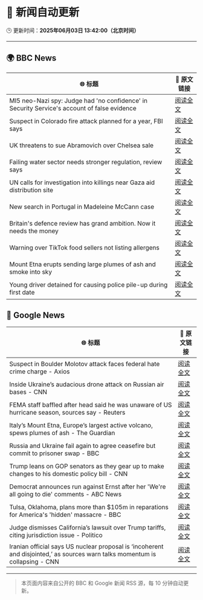 # 🧠 新闻自动更新

🕒 更新时间：**2025年06月03日 13:42:00（北京时间）**

---

## 🌍 BBC News

| 🌐 标题 | 🔗 原文链接 |
|--------|-------------|
| MI5 neo-Nazi spy: Judge had 'no confidence' in Security Service's account of false evidence | [阅读全文](https://www.bbc.com/news/articles/cy0jdzngx2vo) |
| Suspect in Colorado fire attack planned for a year, FBI says | [阅读全文](https://www.bbc.com/news/articles/cy8ng0g4k2no) |
| UK threatens to sue Abramovich over Chelsea sale | [阅读全文](https://www.bbc.com/news/articles/cvgn45d72eyo) |
| Failing water sector needs stronger regulation, review says | [阅读全文](https://www.bbc.com/news/articles/cz70g4vgdnxo) |
| UN calls for investigation into killings near Gaza aid distribution site | [阅读全文](https://www.bbc.com/news/articles/c753e0p29z0o) |
| New search in Portugal in Madeleine McCann case | [阅读全文](https://www.bbc.com/news/articles/c5y8jmkr3j7o) |
| Britain's defence review has grand ambition. Now it needs the money | [阅读全文](https://www.bbc.com/news/articles/cq547x5v1ego) |
| Warning over TikTok food sellers not listing allergens | [阅读全文](https://www.bbc.com/news/articles/c9djwv3q6w9o) |
| Mount Etna erupts sending large plumes of ash and smoke into sky | [阅读全文](https://www.bbc.com/news/articles/cy5e7vx2pk9o) |
| Young driver detained for causing police pile-up during first date | [阅读全文](https://www.bbc.com/news/articles/c20qzg05y3po) |

## 📰 Google News

| 🌐 标题 | 🔗 原文链接 |
|--------|-------------|
| Suspect in Boulder Molotov attack faces federal hate crime charge - Axios | [阅读全文](https://news.google.com/rss/articles/CBMigwFBVV95cUxQazJFazRFcWhjR3otX3QtNno0ZERfekR4T2hJX3NaeE1xX1ZNUUtkTW5KVV9pRmZ5c2dwN2lHY19yMEJvYWdKa3RxbEdUd2h5cVpHWjNwZXIxYzZISm1PbmdBeVBVOUlqYlU3YkxYQjluS3JWdlh6Vk1Ya1BSV0JJZkNXbw?oc=5) |
| Inside Ukraine’s audacious drone attack on Russian air bases - CNN | [阅读全文](https://news.google.com/rss/articles/CBMimgFBVV95cUxPOC1jVzNBVEhIbWFOZmZ1N0VLU256cUJsSE1Qc2VCWktHQkxOaEdJWlQxRTVfQU9CN3VkaGVmU2pWWE9OdWdiSVNOQWRtbEdTdEM3cG5aY2pyT2pPU2gxSFJZakVVMS1wYnZYNDlIS1R3VDBPWDBIRTg5bU5RTS10SjJ0dFkyWDg2Ujh1WEJUZTFJaXM0M1N4NFZ30gGfAUFVX3lxTFBCU1drSUVYbkRBM1dKUEE4ZXNIbk9rc1JTUVVQem9RLW44T3hxcWdZTTREcTVLakxFZXJGdlozSEdIQ2M4aTZvSW9QaFF5V25oaUVhSUdqTGUxQW5BVnU0T2RheUhQYzFXUHg5N01MbWVXR0RDakVWSEdaNWlWV1c5VTBjVkVwN2dUaVNSaXcwdkNHZkVZelRjVllJYzk3MA?oc=5) |
| FEMA staff baffled after head said he was unaware of US hurricane season, sources say - Reuters | [阅读全文](https://news.google.com/rss/articles/CBMiwAFBVV95cUxNLXh2NXgxaU9CbkNfX2JXUHd0elljM3B6bkRSd2VZVHJoRURfM3VhTk9GYmFzMHdTX3JmR0hjNHhLNG9hcEtuRlQ3SVdoRGRWb3hJR2F0azlwZU5IaG0zXzRBR1VNbWRHSHJJVUp2Uno1VnB2NUJ0Nm55ZjVCaWpXcGpKSVJnbzFTVzhkT015enpHNlRjYUNqdU1sdkNaTUNyblB0QWV6TDRveWxEYy1pT2ZpOFVwVk1CUmNCODFQSFg?oc=5) |
| Italy’s Mount Etna, Europe’s largest active volcano, spews plumes of ash - The Guardian | [阅读全文](https://news.google.com/rss/articles/CBMisgFBVV95cUxORGVJWFlobXRvX2tEMEk0TGN3SFR6Mkt4ZWpFYXBqOF9XdWlxamhkZmpiYmFfZWJMR0RJbXE4ck9YQUZkRS1lWEpYaDk0RWJpcG9ia0daYUliYW9vampiamUtTVhhZmVhdW5IM3NvUHRkUG1FWHRzeUZUWWx4WU9rSkE0QW9rNUxRbWVGQm8wZ1FCeDlITl9yRGxSRXVKVUdyOV9ndmVkM1FubnFLX1NGaFhR?oc=5) |
| Russia and Ukraine fail again to agree ceasefire but commit to prisoner swap - BBC | [阅读全文](https://news.google.com/rss/articles/CBMiWkFVX3lxTE8xQ3UwOExnZXp2SzlQQXlQZmFNX3RFWHlZUThrOEhGSHNLejBEVEc0U0hjSWxORjVyWV8zMDJKTF8wVjhVam56QXJ0MXNCaUpLU3BWM05UMklnd9IBX0FVX3lxTFAwbWxrU0RLNC1oLTZERnhFbjNJV1AyNVNUS0ttVnJIamNXdThNdEZHY1l6Q2pTajBKYnkzMkpnMmZITGtIWjhEMC1pdzlMeGMwUkFDT2VCMEdLZkpOX3Vn?oc=5) |
| Trump leans on GOP senators as they gear up to make changes to his domestic policy bill - CNN | [阅读全文](https://news.google.com/rss/articles/CBMiekFVX3lxTE95VHQ0c3l2X29oal9QeU5obl9BMHdGQURLV3JVcHJBZmZzWmxpdlV6Y25tVWpCckgtOUNDQU9MMDRKdEpRVkFkbnZDRnZfWGdPUmNLTWU5MlBGd3lsMEFBQ01UaDh4TjBwTXRkMEhIZ1FHbDBKQUtaRXpR0gF_QVVfeXFMUGx4YzZpSDZpOVB4RlF0NGZVdzVjR2NBN29PYUFKUU5DYXpBTU90ZlZBWFlZVDFUeHM3WnpCbHBjQWNfUk9oT1MwS2NTVjFQdzBTT3AzRnVadExuMUFpRUJYVW5OUWdjVnF2NkQxUTJkakNDVnlkVDBuVlJZS2Q2OA?oc=5) |
| Democrat announces run against Ernst after her 'We're all going to die' comments - ABC News | [阅读全文](https://news.google.com/rss/articles/CBMinwFBVV95cUxPOEMxOEY3SjFITDVzMFdCLVRyaUFmMlJOVzJkVHhKMklWWTJfdkswbGdCQktEWUxybWtnVmY5X0hBN3prdWRNNm5Nd3JpQlp2NkJDRGNRYkk2YVRYVTFTeUwxcTNrQlE0Rjd1YmRZamFNdzRaWXd4Zi1aT293TmcwZDNGejZCbDZ4NzlCVTNOTUNMU2NHMlR1ODlzWF83TkHSAaQBQVVfeXFMTlJKTVk1Y0dLTzRtMVptTzNDdGg1MjBBYjFJVDJrOV9lVkRTSTh2bDBUbUhSc1owVG1hWVZha0Z5dFlVTmF2RHZJY2gxTnQyc0Y3a045eWNjQXExTGdkakptemV5QllxLUhyaGdOREs5ZGNQajFZckFFMk1VamxZN1MyUUEyZ2RBNlY1QklhQmNLSUNfV05zeThTMG9HekdCQWI1NlY?oc=5) |
| Tulsa, Oklahoma, plans more than $105m in reparations for America's 'hidden' massacre - BBC | [阅读全文](https://news.google.com/rss/articles/CBMiWkFVX3lxTE9rMXByN1ZwLWVfc1RUeEI1UERRZlVKNXRYT0ZNbjdtSVFUbllrT0x3bmRlU2dxeWZXTVl0T3VCM3lkSXhrdGNDVldYQTFMT1YxUHlTN3Z1V29Gd9IBX0FVX3lxTFBQeFE2TlBiWkZlemtDOWY2NTNITmM5V3RPMVdPcUNXelpqNVcwdG5fbGRlUE1BMzUxVy14NTF1bWx0QVc3WGM3RGpJQzVnX295cHZaQ19TWTlRTnV6SFdz?oc=5) |
| Judge dismisses California’s lawsuit over Trump tariffs, citing jurisdiction issue - Politico | [阅读全文](https://news.google.com/rss/articles/CBMilwFBVV95cUxNa0JTeWI3OWQyMXZDRHZod0R6N1kwcl9Ob25NUC14eW5PbkxOamFjTEdGS2ZZREJWRnR2WmpuSnViMFFPX0lMUXRQbXowWDJNV2tOVGZ2Q3BmT1J2Y3NfSVFOcW9NNjc4bUR1ZzBOd1RVWk80b3lSUG5mOGtQZlMwSmoxOXA2dERXMFcyZl8wRkg4cC0xTGtj?oc=5) |
| Iranian official says US nuclear proposal is ‘incoherent and disjointed,’ as sources warn talks momentum is collapsing - CNN | [阅读全文](https://news.google.com/rss/articles/CBMie0FVX3lxTE1IUXlPV01zSERCX2lsN0tKczZ5UV8ydGRpS1hyZHpCaEJXNmpTZlMyaUVmMzhlSHVvNkxKMTFnaUZZaUxfYVZLaHE0RzlkdENlY0N6YTZZUTctNC0tOGUydFRvUFRCSU9oRzhLVVU2Q2g3UGtUbEJwekVYY9IBgAFBVV95cUxNendqODU3LVVWR3F0OXp6dmFibXBjZXp0c2VZUlFJRGZYejc0em5WQ2g0VUxmZnRwQVd0aXp3SnlSSHNRUzlsdW12V3lfU2tQTER4RzFZTkVJOWpOX1JaR3RORFhuSkE1RXh2YlFOck9WR1FMS2c0Ukx5bFN3YlFDRg?oc=5) |

---
> 本页面内容来自公开的 BBC 和 Google 新闻 RSS 源，每 10 分钟自动更新。